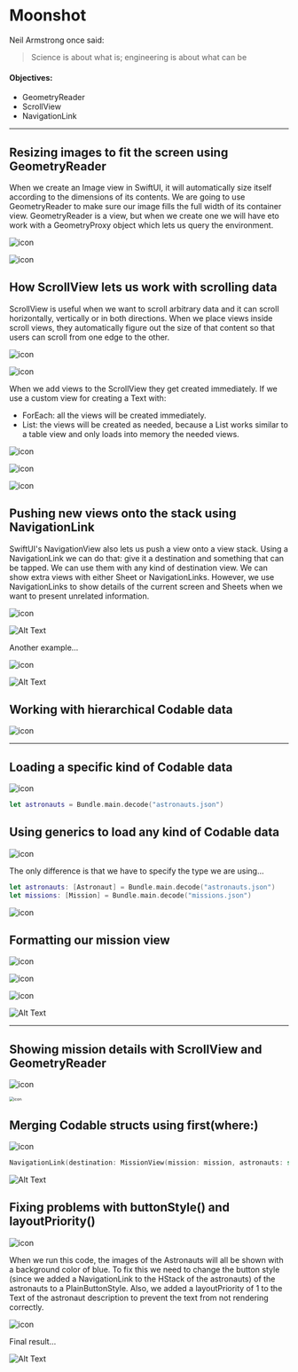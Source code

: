 # Moonshot

Neil Armstrong once said: 

> Science is about what is; engineering is about what can be

#### Objectives:

- GeometryReader
- ScrollView
- NavigationLink

---

## Resizing images to fit the screen using GeometryReader

When we create an Image view in SwiftUI, it will automatically size itself according to the dimensions of its contents. We are going to use GeometryReader to make sure our image fills the full width of its container view. GeometryReader is a view, but when we create one we will have eto work with a GeometryProxy object which lets us query the environment. 

![icon](images/GeometryReader.png)

![icon](images/GeometryReader-simulator.png)

## How ScrollView lets us work with scrolling data

ScrollView is useful when we want to scroll arbitrary data and it can scroll horizontally, vertically or in both directions. When we place views inside scroll views, they automatically figure out the size of that content so that users can scroll from one edge to the other. 

![icon](images/ScrollView-basic.png)

![icon](images/ScrollView-basic-simulator.png)

When we add views to the ScrollView they get created immediately. If we use a custom view for creating a Text with:

- ForEach: all the views will be created immediately.
- List: the views will be created as needed, because a List works similar to a table view and only loads into memory the needed views. 

![icon](images/CustomText.png)

![icon](images/ScrollView-List.png)

![icon](images/ScrollView-List-simulator.png)

## Pushing new views onto the stack using NavigationLink

SwiftUI's NavigationView also lets us push a view onto a view stack. Using a NavigationLink we can do that: give it a destination and something that can be tapped. We can use them with any kind of destination view. We can show extra views with either Sheet or NavigationLinks. However, we use NavigationLinks to show details of the current screen and Sheets when we want to present unrelated information. 

![icon](images/NavigationLink.png)



![Alt Text](images/NavigationLink-simulator.gif)



Another example...

![icon](images/NavigationLink-Rows.png)

![Alt Text](images/NavigationLink-Rows-simulator.gif)



## Working with hierarchical Codable data

![icon](images/HierarchicalCodable.png)

---

## Loading a specific kind of Codable data

![icon](images/ExtensionBundle.png)

```swift
let astronauts = Bundle.main.decode("astronauts.json")
```

## Using generics to load any kind of Codable data

![icon](images/ExtensionBundleGenerics.png)

The only difference is that we have to specify the type we are using...

```swift
let astronauts: [Astronaut] = Bundle.main.decode("astronauts.json")
let missions: [Mission] = Bundle.main.decode("missions.json")
```

![icon](images/MissionStruct.png)

## Formatting our mission view

![icon](images/FormattedView.png)

![icon](images/DateFormatter.png)

![icon](images/MissionStructFormatted.png)



![Alt Text](images/Moonshot-simulator.gif)

---

## Showing mission details with ScrollView and GeometryReader

![icon](images/MissionView.png)

<img src="images/MissionViewPreview.png" alt="icon" style="zoom:50%;" />

## Merging Codable structs using first(where:) 

![icon](images/MissionView-init.png)

```swift
NavigationLink(destination: MissionView(mission: mission, astronauts: self.astronauts))
```

![Alt Text](images/Moonshot-final.gif)

## Fixing problems with buttonStyle() and layoutPriority()

![icon](images/AstronautView.png)

When we run this code, the images of the Astronauts will all be shown with a background color of blue. To fix this we need to change the button style (since we added a NavigationLink to the HStack of the astronauts) of the astronauts to a PlainButtonStyle. Also, we added a layoutPriority of 1 to the Text of the astronaut description to prevent the text from not rendering correctly. 

![icon](images/ForEachMissionView.png)

Final result...

![Alt Text](images/MoonshotFinalSimulator.gif)

